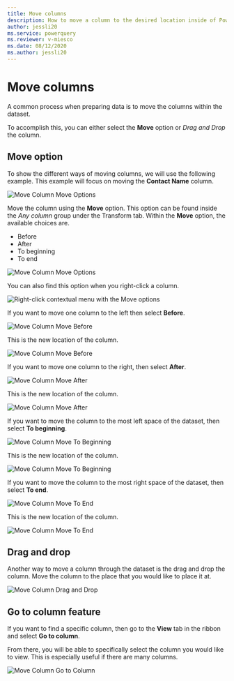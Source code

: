 ```yaml
---
title: Move columns
description: How to move a column to the desired location inside of Power Query.
author: jessli20
ms.service: powerquery
ms.reviewer: v-miesco
ms.date: 08/12/2020
ms.author: jessli20
---
```


# Move columns

A common process when preparing data is to move the columns within the dataset. 

To accomplish this, you can either select the **Move** option or *Drag and Drop* the column.


## Move option

To show the different ways of moving columns, we will use the following example.
This example will focus on moving the **Contact Name** column.

![Move Column Move Options](images/move-column-before.png)

Move the column using the **Move** option. This option can be found inside the *Any column* group under the Transform tab. Within the **Move** option, the available choices are.
* Before
* After
* To beginning 
* To end

![Move Column Move Options](images/move-column-move-options.png)

You can also find this option when you right-click a column.

![Right-click contextual menu with the Move options](images/move-column-move-options-right-click.png)

If you want to move one column to the left then select **Before**.

![Move Column Move Before](images/move-column-move-before.png)

This is the new location of the column.

![Move Column Move Before](images/move-column-move-before-done.png)


If you want to move one column to the right, then select **After**.

![Move Column Move After](images/move-column-move-after.png)

This is the new location of the column.

![Move Column Move After](images/move-column-move-after-done.png)


If you want to move the column to the most left space of the dataset, then select **To beginning**.

![Move Column Move To Beginning](images/move-column-move-to-beginning.png)

This is the new location of the column.

![Move Column Move To Beginning](images/move-column-move-to-beginning-done.png)


If you want to move the column to the most right space of the dataset, then select **To end**.

![Move Column Move To End](images/move-column-move-to-end.png)

This is the new location of the column.

![Move Column Move To End](images/move-column-move-to-end-done.png)


## Drag and drop

Another way to move a column through the dataset is the drag and drop the column.
Move the column to the place that you would like to place it at.

![Move Column Drag and Drop](images/move-column-drag-and-drop.png)

## Go to column feature

If you want to find a specific column, then go to the **View** tab in the ribbon and select **Go to column**.

From there, you will be able to specifically select the column you would like to view. This is especially useful if there are many columns.

![Move Column Go to Column](images/move-column-go-to-column.png)

